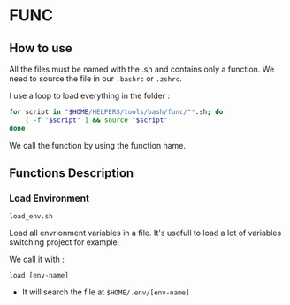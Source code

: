 # FUNC

## How to use

All the files must be named with the .sh and contains only a function. 
We need to source the file in our `.bashrc` or `.zshrc`.

I use a loop to load everything in the folder : 

``` bash
for script in "$HOME/HELPERS/tools/bash/func/"*.sh; do
    [ -f "$script" ] && source "$script"
done
```

We call the function by using the function name.


## Functions Description

### Load Environment

`load_env.sh`

Load all envrionment variables in a file. 
It's usefull to load a lot of variables switching project for example.

We call it with : 

```
load [env-name]
```

- It will search the file at `$HOME/.env/[env-name]`